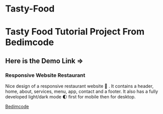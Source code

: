 # Tasty-Food

# Tasty Food Tutorial Project From Bedimcode

## Here is the Demo Link =>
### Responsive Website Restaurant
Nice design of a responsive restaurant website 🥗 . It contains a header, home, about, services, menu, app, contact and a footer. It also has a fully developed light/dark mode 🌓 first for mobile then for desktop.


[Bedimcode](https://www.youtube.com/c/Bedimcode)

